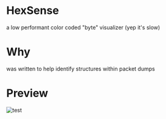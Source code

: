 # HexSense
a low performant color coded "byte" visualizer (yep it's slow)

# Why
was written to help identify structures within packet dumps

# Preview
![test](https://i.imgur.com/QVa1bH0.png)
